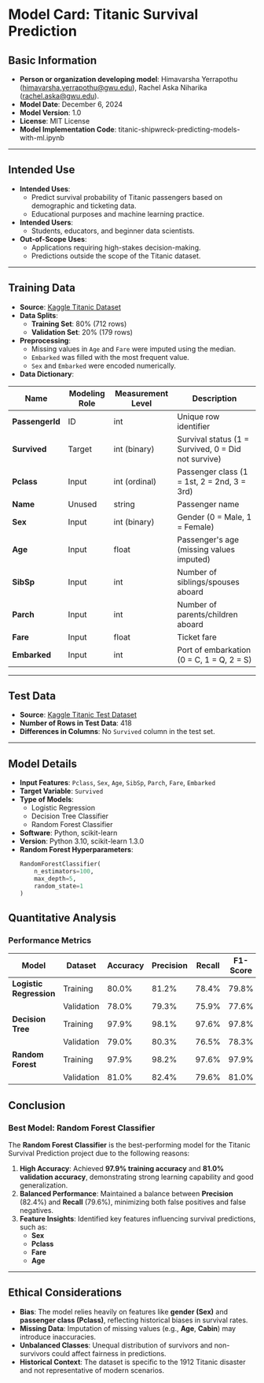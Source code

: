 # **Model Card: Titanic Survival Prediction**

## **Basic Information**
- **Person or organization developing model**: Himavarsha Yerrapothu (himavarsha.yerrapothu@gwu.edu), Rachel Aska Niharika (rachel.aska@gwu.edu).
- **Model Date**: December 6, 2024
- **Model Version**: 1.0
- **License**: MIT License
- **Model Implementation Code**: titanic-shipwreck-predicting-models-with-ml.ipynb

---

## **Intended Use**
- **Intended Uses**: 
  - Predict survival probability of Titanic passengers based on demographic and ticketing data.
  - Educational purposes and machine learning practice.
- **Intended Users**:
  - Students, educators, and beginner data scientists.
- **Out-of-Scope Uses**:
  - Applications requiring high-stakes decision-making.
  - Predictions outside the scope of the Titanic dataset.

---

## **Training Data**
- **Source**: [Kaggle Titanic Dataset](https://www.kaggle.com/c/titanic/data)
- **Data Splits**:
  - **Training Set**: 80% (712 rows)
  - **Validation Set**: 20% (179 rows)
- **Preprocessing**:
  - Missing values in `Age` and `Fare` were imputed using the median.
  - `Embarked` was filled with the most frequent value.
  - `Sex` and `Embarked` were encoded numerically.
- **Data Dictionary**:

| Name            | Modeling Role | Measurement Level | Description                                        |
|-----------------|---------------|-------------------|-----------------------------------------------     |
| **PassengerId** | ID            | int               | Unique row identifier                              |
| **Survived**    | Target        | int (binary)      | Survival status (1 = Survived, 0 = Did not survive)|
| **Pclass**      | Input         | int (ordinal)     | Passenger class (1 = 1st, 2 = 2nd, 3 = 3rd)        |
| **Name**        | Unused        | string            | Passenger name                                     |
| **Sex**         | Input         | int (binary)      | Gender (0 = Male, 1 = Female)                      |
| **Age**         | Input         | float             | Passenger's age (missing values imputed)           |
| **SibSp**       | Input         | int               | Number of siblings/spouses aboard                  |
| **Parch**       | Input         | int               | Number of parents/children aboard                  |
| **Fare**        | Input         | float             | Ticket fare                                        |
| **Embarked**    | Input         | int               | Port of embarkation (0 = C, 1 = Q, 2 = S)          |

---

## **Test Data**
- **Source**: [Kaggle Titanic Test Dataset](https://www.kaggle.com/c/titanic/data)
- **Number of Rows in Test Data**: 418
- **Differences in Columns**: No `Survived` column in the test set.

---

## **Model Details**
- **Input Features**: `Pclass`, `Sex`, `Age`, `SibSp`, `Parch`, `Fare`, `Embarked`
- **Target Variable**: `Survived`
- **Type of Models**: 
  - Logistic Regression
  - Decision Tree Classifier
  - Random Forest Classifier
- **Software**: Python, scikit-learn
- **Version**: Python 3.10, scikit-learn 1.3.0
- **Random Forest Hyperparameters**:
  ```python
  RandomForestClassifier(
      n_estimators=100,
      max_depth=5,
      random_state=1
  )


## **Quantitative Analysis**

### **Performance Metrics**

| Model                  | Dataset       | Accuracy | Precision | Recall | F1-Score |
|------------------------|---------------|----------|-----------|--------|----------|
| **Logistic Regression**| Training      | 80.0%    | 81.2%     | 78.4%  | 79.8%    |
|                        | Validation    | 78.0%    | 79.3%     | 75.9%  | 77.6%    |
| **Decision Tree**      | Training      | 97.9%    | 98.1%     | 97.6%  | 97.8%    |
|                        | Validation    | 79.0%    | 80.3%     | 76.5%  | 78.3%    |
| **Random Forest**      | Training      | 97.9%    | 98.2%     | 97.6%  | 97.9%    |
|                        | Validation    | 81.0%    | 82.4%     | 79.6%  | 81.0%    |

## **Conclusion**

### **Best Model: Random Forest Classifier**

The **Random Forest Classifier** is the best-performing model for the Titanic Survival Prediction project due to the following reasons:

1. **High Accuracy**: Achieved **97.9% training accuracy** and **81.0% validation accuracy**, demonstrating strong learning capability and good generalization.
2. **Balanced Performance**: Maintained a balance between **Precision** (82.4%) and **Recall** (79.6%), minimizing both false positives and false negatives.
3. **Feature Insights**: Identified key features influencing survival predictions, such as:
   - **Sex**
   - **Pclass**
   - **Fare**
   - **Age**
---

## **Ethical Considerations**

- **Bias**: The model relies heavily on features like **gender (Sex)** and **passenger class (Pclass)**, reflecting historical biases in survival rates.
- **Missing Data**: Imputation of missing values (e.g., **Age**, **Cabin**) may introduce inaccuracies.
- **Unbalanced Classes**: Unequal distribution of survivors and non-survivors could affect fairness in predictions.
- **Historical Context**: The dataset is specific to the 1912 Titanic disaster and not representative of modern scenarios.

